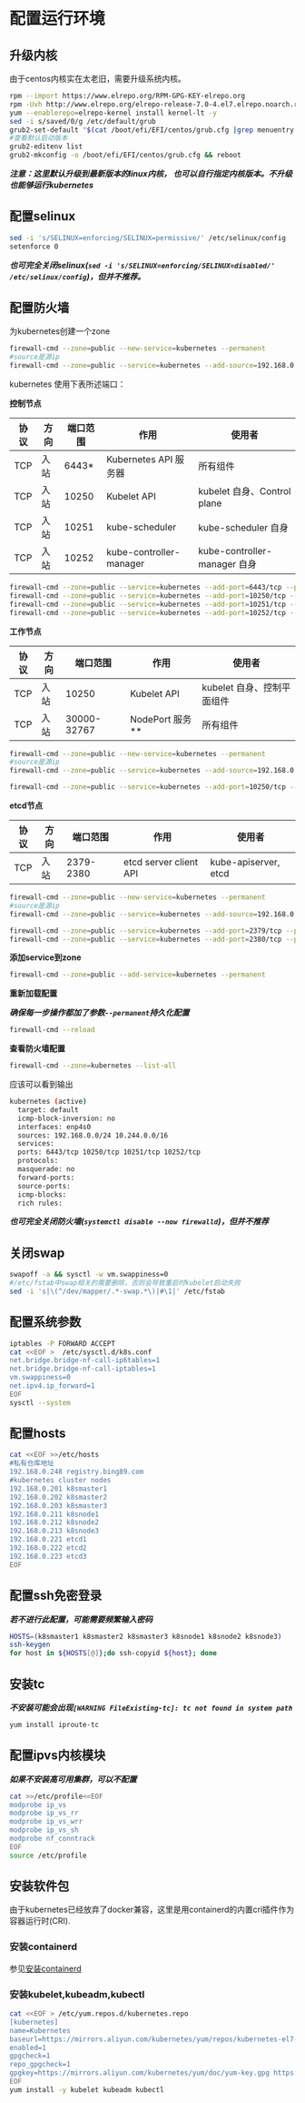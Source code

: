 # 配置运行环境

## 升级内核

由于centos内核实在太老旧，需要升级系统内核。

```bash
rpm --import https://www.elrepo.org/RPM-GPG-KEY-elrepo.org
rpm -Uvh http://www.elrepo.org/elrepo-release-7.0-4.el7.elrepo.noarch.rpm
yum --enablerepo=elrepo-kernel install kernel-lt -y
sed -i s/saved/0/g /etc/default/grub
grub2-set-default "$(cat /boot/efi/EFI/centos/grub.cfg |grep menuentry|grep 'menuentry '|head -n 1|awk -F "'" '{print $2}')"
#查看默认启动版本
grub2-editenv list
grub2-mkconfig -o /boot/efi/EFI/centos/grub.cfg && reboot

```

***注意：这里默认升级到最新版本的linux内核， 也可以自行指定内核版本。不升级也能够运行kubernetes***

## 配置selinux

```bash
sed -i 's/SELINUX=enforcing/SELINUX=permissive/' /etc/selinux/config
setenforce 0
```

***也可完全关闭selinux(`sed -i 's/SELINUX=enforcing/SELINUX=disabled/' /etc/selinux/config`)，但并不推荐。***

## 配置防火墙

为kubernetes创建一个zone

```bash
firewall-cmd --zone=public --new-service=kubernetes --permanent
#source是源ip
firewall-cmd --zone=public --service=kubernetes --add-source=192.168.0.0/24
```

kubernetes 使用下表所述端口：

**控制节点**

协议|方向|端口范围|作用|使用者
--|--|--|--|--
TCP|入站|6443*|Kubernetes API 服务器|所有组件
TCP|入站|10250|Kubelet API|kubelet 自身、Control plane
TCP|入站|10251|kube-scheduler|kube-scheduler 自身
TCP|入站|10252|kube-controller-manager|kube-controller-manager 自身

```bash
firewall-cmd --zone=public --service=kubernetes --add-port=6443/tcp --permanent
firewall-cmd --zone=public --service=kubernetes --add-port=10250/tcp --permanent
firewall-cmd --zone=public --service=kubernetes --add-port=10251/tcp --permanent
firewall-cmd --zone=public --service=kubernetes --add-port=10252/tcp --permanent
```

**工作节点**

协议|方向|端口范围|作用|使用者
--|--|--|--|--
TCP|入站|10250|Kubelet API|kubelet 自身、控制平面组件
TCP|入站|30000-32767|NodePort 服务**|所有组件

```bash
firewall-cmd --zone=public --new-service=kubernetes --permanent
#source是源ip
firewall-cmd --zone=public --service=kubernetes --add-source=192.168.0.0/24

firewall-cmd --zone=public --service=kubernetes --add-port=10250/tcp --permanent
```

**etcd节点**

协议|方向|端口范围|作用|使用者
--|--|--|--|--
TCP|入站|2379-2380|etcd server client API|kube-apiserver, etcd

```bash
firewall-cmd --zone=public --new-service=kubernetes --permanent
#source是源ip
firewall-cmd --zone=public --service=kubernetes --add-source=192.168.0.0/24

firewall-cmd --zone=public --service=kubernetes --add-port=2379/tcp --permanent
firewall-cmd --zone=public --service=kubernetes --add-port=2380/tcp --permanent
```

**添加service到zone**

```bash
firewall-cmd --zone=public --add-service=kubernetes --permanent
```

**重新加载配置**

***确保每一步操作都加了参数`--permanent`持久化配置***

```bash
firewall-cmd --reload
```

**查看防火墙配置**

```bash
firewall-cmd --zone=kubernetes --list-all
```

应该可以看到输出

```bash
kubernetes (active)
  target: default
  icmp-block-inversion: no
  interfaces: enp4s0
  sources: 192.168.0.0/24 10.244.0.0/16
  services:
  ports: 6443/tcp 10250/tcp 10251/tcp 10252/tcp
  protocols:
  masquerade: no
  forward-ports:
  source-ports:
  icmp-blocks:
  rich rules:
```

***也可完全关闭防火墙(`systemctl disable --now firewalld`)，但并不推荐***

## 关闭swap

```bash
swapoff -a && sysctl -w vm.swappiness=0
#/etc/fstab中swap相关的需要删除，否则会导致重启时kubelet启动失败
sed -i 's|\(^/dev/mapper/.*-swap.*\)|#\1|' /etc/fstab
```

## 配置系统参数

```bash
iptables -P FORWARD ACCEPT
cat <<EOF >  /etc/sysctl.d/k8s.conf
net.bridge.bridge-nf-call-ip6tables=1
net.bridge.bridge-nf-call-iptables=1
vm.swappiness=0
net.ipv4.ip_forward=1
EOF
sysctl --system
```

## 配置hosts

```bash
cat <<EOF >>/etc/hosts
#私有仓库地址
192.168.0.248 registry.bing89.com
#kubernetes cluster nodes
192.168.0.201 k8smaster1
192.168.0.202 k8smaster2
192.168.0.203 k8smaster3
192.168.0.211 k8snode1
192.168.0.212 k8snode2
192.168.0.213 k8snode3
192.168.0.221 etcd1
192.168.0.222 etcd2
192.168.0.223 etcd3
EOF
```

## 配置ssh免密登录

***若不进行此配置，可能需要频繁输入密码***

```bash
HOSTS=(k8smaster1 k8smaster2 k8smaster3 k8snode1 k8snode2 k8snode3)
ssh-keygen
for host in ${HOSTS[@]};do ssh-copyid ${host}; done
```

## 安装tc

***不安装可能会出现`[WARNING FileExisting-tc]: tc not found in system path`***

```bash
yum install iproute-tc
```

## 配置ipvs内核模块

***如果不安装高可用集群，可以不配置***

```bash
cat >>/etc/profile<<EOF
modprobe ip_vs
modprobe ip_vs_rr
modprobe ip_vs_wrr
modprobe ip_vs_sh
modprobe nf_conntrack
EOF
source /etc/profile
```

## 安装软件包

由于kubernetes已经放弃了docker兼容，这里是用containerd的内置cri插件作为容器运行时(CRI).

### 安装containerd

参见[安装containerd](containerd.md)

### 安装kubelet,kubeadm,kubectl

```bash
cat <<EOF > /etc/yum.repos.d/kubernetes.repo
[kubernetes]
name=Kubernetes
baseurl=https://mirrors.aliyun.com/kubernetes/yum/repos/kubernetes-el7-x86_64
enabled=1
gpgcheck=1
repo_gpgcheck=1
gpgkey=https://mirrors.aliyun.com/kubernetes/yum/doc/yum-key.gpg https://mirrors.aliyun.com/kubernetes/yum/doc/rpm-package-key.gpg
EOF
yum install -y kubelet kubeadm kubectl
```